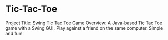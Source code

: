 # Tic-Tac-Toe
 Project Title: Swing Tic Tac Toe Game  Overview: A Java-based Tic Tac Toe game with a Swing GUI. Play against a friend on the same computer. Simple and fun!
